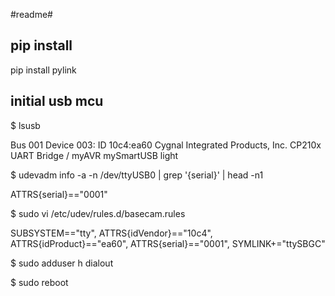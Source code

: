 #readme#

## pip install
pip install pylink

## initial usb mcu ##
$ lsusb

Bus 001 Device 003: ID 10c4:ea60 
Cygnal Integrated Products, Inc. CP210x UART Bridge / myAVR mySmartUSB light

$ udevadm info -a -n /dev/ttyUSB0 | grep '{serial}' | head -n1

ATTRS{serial}=="0001"

$ sudo vi /etc/udev/rules.d/basecam.rules

SUBSYSTEM=="tty", ATTRS{idVendor}=="10c4", ATTRS{idProduct}=="ea60", ATTRS{serial}=="0001", SYMLINK+="ttySBGC"

$ sudo adduser h dialout

$ sudo reboot
